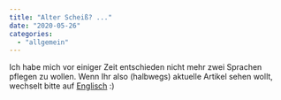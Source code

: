 ```yaml
---
title: "Alter Scheiß? ..."
date: "2020-05-26"
categories: 
  - "allgemein"
---
```


Ich habe mich vor einiger Zeit entschieden nicht mehr zwei Sprachen pflegen zu wollen. Wenn Ihr also (halbwegs) aktuelle Artikel sehen wollt, wechselt bitte auf [Englisch](https://dotnet.work/en) :)
